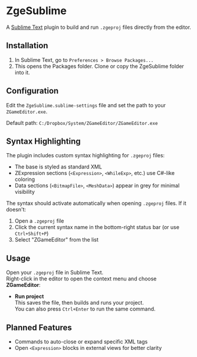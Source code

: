 # ZgeSublime

A [Sublime Text](https://www.sublimetext.com/) plugin to build and run `.zgeproj` files directly from the editor.

## Installation

1. In Sublime Text, go to `Preferences > Browse Packages...`
2. This opens the Packages folder. Clone or copy the ZgeSublime folder into it.

## Configuration

Edit the `ZgeSublime.sublime-settings` file and set the path to your `ZGameEditor.exe`.

Default path: `C:/Dropbox/System/ZGameEditor/ZGameEditor.exe`

## Syntax Highlighting

The plugin includes custom syntax highlighting for `.zgeproj` files:

- The base is styled as standard XML
- ZExpression sections (`<Expression>`, `<WhileExp>`, etc.) use C#-like coloring
- Data sections (`<BitmapFile>`, `<MeshData>`) appear in grey for minimal visibility

The syntax should activate automatically when opening `.zgeproj` files. If it doesn't:

1. Open a `.zgeproj` file
2. Click the current syntax name in the bottom-right status bar (or use `Ctrl+Shift+P`)
3. Select "ZGameEditor" from the list

## Usage

Open your `.zgeproj` file in Sublime Text.  
Right-click in the editor to open the context menu and choose **ZGameEditor**:

- **Run project**  
This saves the file, then builds and runs your project.  
You can also press `Ctrl+Enter` to run the same command.

## Planned Features

- Commands to auto-close or expand specific XML tags
- Open `<Expression>` blocks in external views for better clarity
